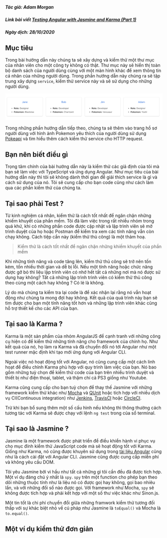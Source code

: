 ##### Tác giả: Adam Morgan
##### Link bài viết [Testing Angular with Jasmine and Karma (Part 1)](https://www.digitalocean.com/community/tutorials/testing-angular-with-jasmine-and-karma-part-1)
##### Ngày dịch: 28/10/2020

## Mục tiêu

Trong bài hướng dẫn này chúng ta sẽ xây dựng và kiểm thử một thư mục của nhân viên cho một công ty không có thật. Thư mục này sẽ hiển thị toàn bộ danh sách của người dùng cùng với một màn hình khác để xem thông tin cá nhân của những người dùng. Trong phần hướng dẫn này chúng ra sẽ tập trung xây dựng `service`, kiểm thử service này và sẽ sử dụng cho những người dùng.

![Giao diện thư mục nhân viên](assets/part1-user-directory.png)

Trong những phần hướng dẫn tiếp theo, chúng ta sẽ thêm vào trang hồ sơ người dùng với hình ảnh Pokemon yêu thích của người dùng sử dụng [Pokeapi](https://pokeapi.co/) và tìm hiểu thêm cách kiểm thử service cho HTTP request.

## Bạn nên biết điều gì

Trọng tâm chính của bài hướng dẫn này là kiểm thử các giả định của tôi mà bạn sẽ làm việc với TypeScript và ứng dụng Angular. Như mục tiêu của bài hướng dẫn này thì tôi sẽ không dành thời gian để giải thích service là gì và cách sử dụng của nó. Tôi sẽ cung cấp cho bạn code cũng như cách làm qua các phần kiểm thử của chúng ta.

## Tại sao phải Test ?

Từ kinh nghiệm cá nhân, kiểm thử là cách tốt nhất để ngăn chặn những khiếm khuyết của phần mềm. Tôi đã làm việc trong rất nhiều nhóm trong quá khứ, khi có những phần code được cập nhật và lập trình viên sẽ mở trình duyệt của họ hoặc Postman để kiểm tra xem các tính năng vẫn còn chạy không. Cách tiệp cần này (kiểm thử thủ công) là một thảm hoạ.

> Kiểm thử là cách tốt nhất để ngăn chặn những khiếm khuyết của phần mềm

Khi những tính năng và code tăng lên, kiểm thử thủ công sẽ trở nên tốn kém, tốn nhiều thời gian và dễ bị lỗi. Nếu một tính năng hoặc chức năng được gỡ bỏ thì liệu lập trình viên có nhớ hết tất cả những nơi mà nó được sử dụng hay không? Tất cả những lập trình trình viên có kiểm thử thủ công theo cùng một cách hay không ? Có lẻ là không.

Lý do mà chúng ta kiểm tra lại code là để xác nhận lại rằng nó vẫn hoạt động như chúng ta mong đợi hay không. Kết quả của quá trình này bạn sẽ tìm được cho bạn một tính năng tốt hơn và những lập trình viên khác cũng hỗ trợ thiết kế cho các API của bạn.

## Tại sao là Karma ?

Karma là một sản phẩm của nhóm AngularJS để cạnh tranh với những công cụ hiện có để kiểm thử những tính năng cho framework của chính họ. Như kết quả của nó, họ làm ra Karma và đã chuyển đổi nó tới Angular như một test runner mặc định khi tạo mới ứng dụng với Angular CLI.

Ngoài việc nó hoạt động tốt với Angular, nó cũng cung cấp một cách linh hoạt để điều chỉnh Karma phù hợp với quy trình làm việc của bạn. Nó bao gồm những tuỳ chọn để kiểm thử code của bạn trên nhiều trình duyệt và thiết bị như điện thoại, tablet, và thậm chí cả PS3 giống như Youtube.

Karma cũng cung cấp cho bạn tuỳ chọn để thay thế Jasmine với những framework kiểm thử khác như [Mocha](https://mochajs.org/) và [QUnit](https://qunitjs.com/) hoặc tích hợp với nhiều dịch vụ CI(Continuous integration) như [Jenkins](https://jenkins.io/), [TravisCI](https://travis-ci.org/) hoặc [CircleCI](https://circleci.com/).

Trừ khi bạn bổ sung thêm một số cấu hình nếu không thì thông thường cách tương tác với Karma sẽ được chạy với lệnh `ng test` trong của sổ terminal.

## Tại sao là Jasmine ?

Jasmine là một framework được phát triển để điều khiển hành vi phục vụ cho mục đính kiểm thử JavaScript code mà sẽ hoạt động tốt với Karma. Giống như Karma, nó cũng được khuyên sử dụng trong [tài liệu Angular](https://angular.io/guide/testing#setup) cũng như là cách cài đặt với Angular CLI. Jasmine cũng được cung cấp miễn phí và không yêu cầu DOM.

Tôi yêu Jasmine bởi vì hầu như tất cả những gì tôi cần đều đã được tích hợp. Một ví dụ đáng chú ý nhất là `spy`. `spy` trên một function cho phép bạn theo dõi những thuộc tính như là liệu nó có được goị hay không, gọi bao nhiêu lần, và với những đối số nào được gọi. Với framework như Mocha, `spy` sẽ không được tích hợp và phải kết hợp với một số thư việc khác như Sinon.js.

Một tin tốt là chi phí chuyển đổi giữa những framwork kiểm thử tương đối thấp với sự khác biệt nhỏ về cú pháp như Jasmine là `toEqual()` và Mocha là `to.equal()`.

## Một ví dụ kiểm thử đơn giản
